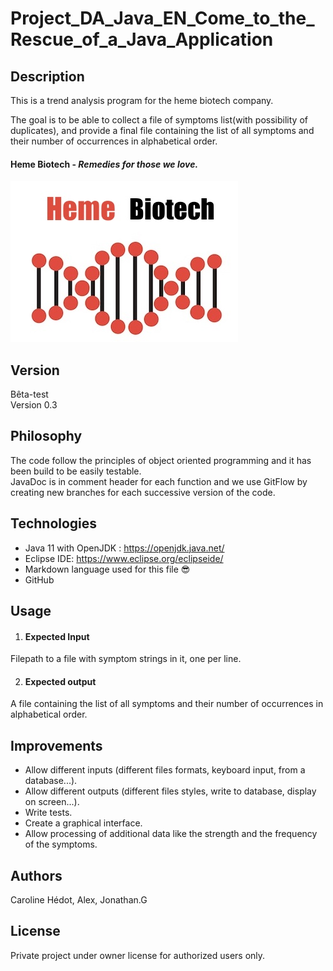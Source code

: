 # Project_DA_Java_EN_Come_to_the_Rescue_of_a_Java_Application

## Description

This is a trend analysis program for the heme biotech company.

The goal is to be able to collect a file of symptoms list(with possibility of duplicates), and provide a final file containing the list of all symptoms and their number of occurrences in alphabetical order.

#### **Heme Biotech - *Remedies for those we love.***
![](Project02Eclipse/ressources/img/heme_biotech_logo.jpeg)

## Version
Bêta-test</br>
Version 0.3


## Philosophy
The code follow the principles of object oriented programming and it has been build to be easily testable.</br>
JavaDoc is in comment header for each function and we use GitFlow by creating new branches for each successive version of the code.


## Technologies
- Java 11 with OpenJDK : https://openjdk.java.net/
- Eclipse IDE: https://www.eclipse.org/eclipseide/
- Markdown language used for this file :sunglasses:
- GitHub

## Usage
1. #### Expected Input
Filepath to a file with symptom strings in it, one per line.

2. #### Expected output
A file containing the list of all symptoms and their number of occurrences in alphabetical order.

## Improvements
+ Allow different inputs (different files formats, keyboard input, from a database...).
+ Allow different outputs (different files styles, write to database, display on screen...).
+ Write tests.
+ Create a graphical interface.
+ Allow processing of additional data like the strength and the frequency of the symptoms.

## Authors
Caroline Hédot, Alex, Jonathan.G
## License
Private project under owner license for authorized users only.
